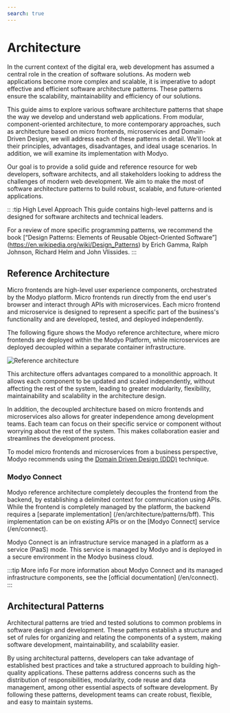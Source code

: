 ```yaml
---
search: true
---
```


# Architecture

In the current context of the digital era, web development has assumed a central role in the creation of software solutions. As modern web applications become more complex and scalable, it is imperative to adopt effective and efficient software architecture patterns. These patterns ensure the scalability, maintainability and efficiency of our solutions.

This guide aims to explore various software architecture patterns that shape the way we develop and understand web applications. From modular, component-oriented architecture, to more contemporary approaches, such as architecture based on micro frontends, microservices and Domain-Driven Design, we will address each of these patterns in detail. We'll look at their principles, advantages, disadvantages, and ideal usage scenarios. In addition, we will examine its implementation with Modyo.

Our goal is to provide a solid guide and reference resource for web developers, software architects, and all stakeholders looking to address the challenges of modern web development. We aim to make the most of software architecture patterns to build robust, scalable, and future-oriented applications.

:: :tip High Level Approach
This guide contains high-level patterns and is designed for software architects and technical leaders.

For a review of more specific programming patterns, we recommend the book [“Design Patterns: Elements of Reusable Object-Oriented Software”] (https://en.wikipedia.org/wiki/Design_Patterns) by Erich Gamma, Ralph Johnson, Richard Helm and John Vlissides.
:::

## Reference Architecture

Micro frontends are high-level user experience components, orchestrated by the Modyo platform. Micro frontends run directly from the end user's browser and interact through APIs with microservices. Each micro frontend and microservice is designed to represent a specific part of the business's functionality and are developed, tested, and deployed independently.

The following figure shows the Modyo reference architecture, where micro frontends are deployed within the Modyo Platform, while microservices are deployed decoupled within a separate container infrastructure.

<img src="/assets/img/infrastructure/reference_architecture.png" alt="Reference architecture" />

This architecture offers advantages compared to a monolithic approach. It allows each component to be updated and scaled independently, without affecting the rest of the system, leading to greater modularity, flexibility, maintainability and scalability in the architecture design.

In addition, the decoupled architecture based on micro frontends and microservices also allows for greater independence among development teams. Each team can focus on their specific service or component without worrying about the rest of the system. This makes collaboration easier and streamlines the development process.

To model micro frontends and microservices from a business perspective, Modyo recommends using the [Domain Driven Design (DDD)](/en/architecture/patterns/ddd) technique.


### Modyo Connect
Modyo reference architecture completely decouples the frontend from the backend, by establishing a delimited context for communication using APIs. While the frontend is completely managed by the platform, the backend requires a [separate implementation] (/en/architecture/patterns/bff). This implementation can be on existing APIs or on the [Modyo Connect] service (/en/connect).

Modyo Connect is an infrastructure service managed in a platform as a service (PaaS) mode. This service is managed by Modyo and is deployed in a secure environment in the Modyo business cloud.

:::tip More info
For more information about Modyo Connect and its managed infrastructure components, see the [official documentation] (/en/connect).
:::


## Architectural Patterns

Architectural patterns are tried and tested solutions to common problems in software design and development. These patterns establish a structure and set of rules for organizing and relating the components of a system, making software development, maintainability, and scalability easier.

By using architectural patterns, developers can take advantage of established best practices and take a structured approach to building high-quality applications. These patterns address concerns such as the distribution of responsibilities, modularity, code reuse and data management, among other essential aspects of software development. By following these patterns, development teams can create robust, flexible, and easy to maintain systems.
